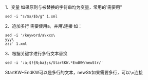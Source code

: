 1、变量
如果原则与被替换的字符串均为变量，常用的'需要用"
```
sed -i "s/$a/$b/g" 1.xml
```

2、追加多行
需要使用a，并用\连接
如：
```
sed -i '/keyword/a\xxx\
yyy\
zzz' 1.xml
```
3、根据关键字进行多行文本替换
```
sed -i ':a;$!{N;ba};s/StartKW.*EndKW/newStr/'
```
StartKW~EndKW可以是多行的文本，newStr如果需要多行，可以`\n`连接